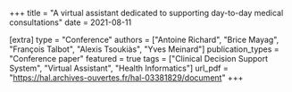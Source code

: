 +++
title = "A virtual assistant dedicated to supporting day-to-day medical consultations"
date = 2021-08-11

[extra]
type = "Conference"
authors = ["Antoine Richard", "Brice Mayag", "François Talbot", "Alexis Tsoukiàs", "Yves Meinard"]
publication_types = "Conference paper"
featured = true
tags = ["Clinical Decision Support System", "Virtual Assistant", "Health Informatics"]
url_pdf = "https://hal.archives-ouvertes.fr/hal-03381829/document"
+++
